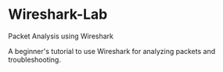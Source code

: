 # Wireshark-Lab
Packet Analysis using Wireshark

A beginner's tutorial to use Wireshark for analyzing packets and troubleshooting.


